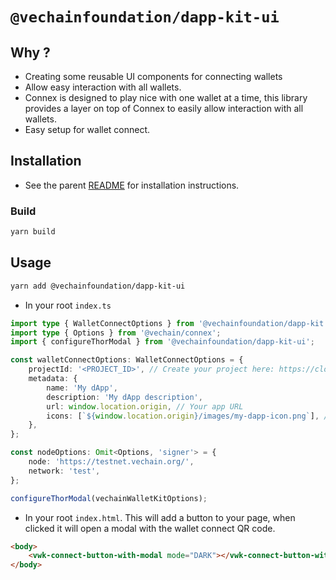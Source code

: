 # `@vechainfoundation/dapp-kit-ui`

## Why ?

-   Creating some reusable UI components for connecting wallets
-   Allow easy interaction with all wallets.
-   Connex is designed to play nice with one wallet at a time, this library provides a layer on top of Connex to easily
    allow interaction with all wallets.
-   Easy setup for wallet connect.

## Installation

-   See the parent [README](../../README.md) for installation instructions.

### Build

```bash
yarn build
```

## Usage

```bash
yarn add @vechainfoundation/dapp-kit-ui
```

-   In your root `index.ts`

```typescript
import type { WalletConnectOptions } from '@vechainfoundation/dapp-kit';
import type { Options } from '@vechain/connex';
import { configureThorModal } from '@vechainfoundation/dapp-kit-ui';

const walletConnectOptions: WalletConnectOptions = {
    projectId: '<PROJECT_ID>', // Create your project here: https://cloud.walletconnect.com/sign-up
    metadata: {
        name: 'My dApp',
        description: 'My dApp description',
        url: window.location.origin, // Your app URL
        icons: [`${window.location.origin}/images/my-dapp-icon.png`], // Your app Icon
    },
};

const nodeOptions: Omit<Options, 'signer'> = {
    node: 'https://testnet.vechain.org/',
    network: 'test',
};

configureThorModal(vechainWalletKitOptions);
```

-   In your root `index.html`. This will add a button to your page, when clicked it will open a modal with the wallet
    connect QR code.

```html
<body>
    <vwk-connect-button-with-modal mode="DARK"></vwk-connect-button-with-modal>
</body>
```
